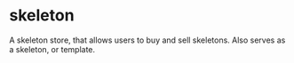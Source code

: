 # skeleton
A skeleton store, that allows users to buy and sell skeletons. Also serves as a skeleton, or template.
